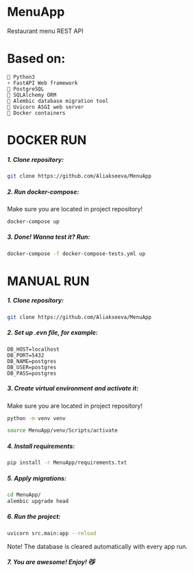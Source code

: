 # MenuApp
Restaurant menu REST API


# Based on:
```
🐍 Python3
⚡ FastAPI Web framework
🐘 PostgreSQL
📜 SQLAlchemy ORM
📝 Alembic database migration tool
🦄 Uvicorn ASGI web server
🐳 Docker containers
```

# DOCKER RUN


##### 1. Clone repository:

```bash
git clone https://github.com/Aliakseeva/MenuApp
```

##### 2. Run docker-compose:

Make sure you are located in project repository!

```bash
docker-compose up
```

##### 3. Done! Wanna test it? Run:

```bash
docker-compose -f docker-compose-tests.yml up
```

# MANUAL RUN


##### 1. Clone repository:

```bash
git clone https://github.com/Aliakseeva/MenuApp
```

##### 2. Set up .evn file, for example:

```text
DB_HOST=localhost
DB_PORT=5432
DB_NAME=postgres
DB_USER=postgres
DB_PASS=postgres
```

##### 3. Create virtual environment and activate it:

Make sure you are located in project repository!

```bash
python -m venv venv
```
```bash
source MenuApp/venv/Scripts/activate
``` 

##### 4. Install requirements:

```bash
pip install -r MenuApp/requirements.txt
```

##### 5. Apply migrations:

```bash
cd MenuApp/
alembic upgrade head
```

##### 6. Run the project:

```bash
uvicorn src.main:app --reload
```

Note! The database is cleared automatically with every app run.

##### 7. You are awesome! Enjoy! 😼
